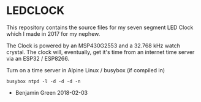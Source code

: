 LEDCLOCK
========

This repository contains the source files for my seven segment LED 
Clock which I made in 2017 for my nephew.

The Clock is powered by an MSP430G2553 and a 32.768 kHz watch 
crystal. The clock will, eventually, get it's time from an internet 
time server via an ESP32 / ESP8266.

Turn on a time server in Alpine Linux / busybox (if compiled in)

    busybox ntpd -l -d -d -d -n

 - Benjamin Green 2018-02-03

